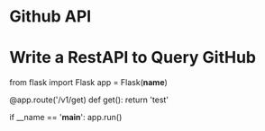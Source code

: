 # Github API
# Write a RestAPI to Query GitHub

from flask import Flask
app = Flask(__name__)

@app.route('/v1/get)
def get():
	return 'test'

if __name == '__main__':
	app.run()

